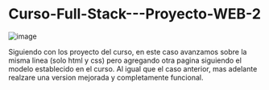 # Curso-Full-Stack---Proyecto-WEB-2

![image](https://github.com/Nicogg95/Curso-Full-Stack---Proyecto-WEB-2/assets/114183563/956441c5-89eb-47c7-ab0e-1f097bb34ad5)

Siguiendo con los proyecto del curso, en este caso avanzamos sobre la misma linea (solo html y css) pero agregando otra pagina siguiendo el modelo establecido en el curso.
Al igual que el caso anterior, mas adelante realzare una version mejorada y completamente funcional.
